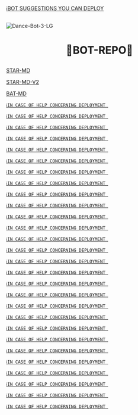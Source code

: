 [ℹ️BOT SUGGESTIONS YOU CAN DEPLOY](https://wa.me/+2347045035241)



##  
<img src="https://i.ibb.co/FscVPJ8/Dance-Bot-3-LG.gif" alt="Dance-Bot-3-LG" border="0">
<h1 align="center">  🤖BOT-REPO🤖
</p>

##

[STAR-MD](https://github.com/Xcelsama/STAR-MD)


[STAR-MD-V2](https://github.com/Xcelsama/STAR-MD-V2)


[BAT-MD](https://github.com/EX-BOTS/BAT-MD)


[`ℹ️IN CASE OF HELP CONCERNING DEPLOYMENT
`](https://wa.me/+2347045035241)


[`ℹ️IN CASE OF HELP CONCERNING DEPLOYMENT
`](https://wa.me/+2347045035241)


[`ℹ️IN CASE OF HELP CONCERNING DEPLOYMENT
`](https://wa.me/+2347045035241)


[`ℹ️IN CASE OF HELP CONCERNING DEPLOYMENT
`](https://wa.me/+2347045035241)


[`ℹ️IN CASE OF HELP CONCERNING DEPLOYMENT
`](https://wa.me/+2347045035241)


[`ℹ️IN CASE OF HELP CONCERNING DEPLOYMENT
`](https://wa.me/+2347045035241)


[`ℹ️IN CASE OF HELP CONCERNING DEPLOYMENT
`](https://wa.me/+2347045035241)


[`ℹ️IN CASE OF HELP CONCERNING DEPLOYMENT
`](https://wa.me/+2347045035241)


[`ℹ️IN CASE OF HELP CONCERNING DEPLOYMENT
`](https://wa.me/+2347045035241)


[`ℹ️IN CASE OF HELP CONCERNING DEPLOYMENT
`](https://wa.me/+2347045035241)


[`ℹ️IN CASE OF HELP CONCERNING DEPLOYMENT
`](https://wa.me/+2347045035241)


[`ℹ️IN CASE OF HELP CONCERNING DEPLOYMENT
`](https://wa.me/+2347045035241)


[`ℹ️IN CASE OF HELP CONCERNING DEPLOYMENT
`](https://wa.me/+2347045035241)


[`ℹ️IN CASE OF HELP CONCERNING DEPLOYMENT
`](https://wa.me/+2347045035241)


[`ℹ️IN CASE OF HELP CONCERNING DEPLOYMENT
`](https://wa.me/+2347045035241)


[`ℹ️IN CASE OF HELP CONCERNING DEPLOYMENT
`](https://wa.me/+2347045035241)


[`ℹ️IN CASE OF HELP CONCERNING DEPLOYMENT
`](https://wa.me/+2347045035241)


[`ℹ️IN CASE OF HELP CONCERNING DEPLOYMENT
`](https://wa.me/+2347045035241)


[`ℹ️IN CASE OF HELP CONCERNING DEPLOYMENT
`](https://wa.me/+2347045035241)


[`ℹ️IN CASE OF HELP CONCERNING DEPLOYMENT
`](https://wa.me/+2347045035241)


[`ℹ️IN CASE OF HELP CONCERNING DEPLOYMENT
`](https://wa.me/+2347045035241)


[`ℹ️IN CASE OF HELP CONCERNING DEPLOYMENT
`](https://wa.me/+2347045035241)


[`ℹ️IN CASE OF HELP CONCERNING DEPLOYMENT
`](https://wa.me/+2347045035241)


[`ℹ️IN CASE OF HELP CONCERNING DEPLOYMENT
`](https://wa.me/+2347045035241)


[`ℹ️IN CASE OF HELP CONCERNING DEPLOYMENT
`](https://wa.me/+2347045035241)


[`ℹ️IN CASE OF HELP CONCERNING DEPLOYMENT
`](https://wa.me/+2347045035241)


[`ℹ️IN CASE OF HELP CONCERNING DEPLOYMENT
`](https://wa.me/+2347045035241)


[`ℹ️IN CASE OF HELP CONCERNING DEPLOYMENT
`](https://wa.me/+2347045035241)


